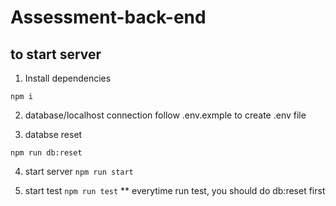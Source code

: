 # Assessment-back-end


## to start server

1. Install dependencies 

`npm i `


2. database/localhost connection 
follow .env.exmple to create .env file 


3. databse reset

`npm run db:reset`

4. start server 
`npm run start`

5. start test
`npm run test`
** everytime run test, you should do db:reset first


